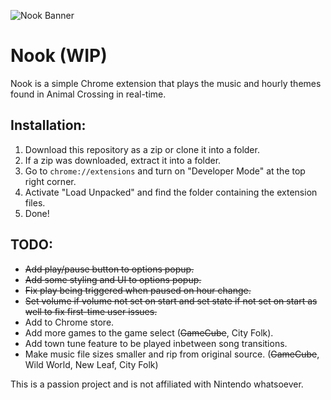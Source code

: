 ![Nook Banner](https://i.imgur.com/7FZCuXZ.jpg)
# Nook (WIP)
Nook is a simple Chrome extension that plays the music and hourly themes found in Animal Crossing in real-time. 

## Installation:
1. Download this repository as a zip or clone it into a folder.
2. If a zip was downloaded, extract it into a folder.
3. Go to `chrome://extensions` and turn on "Developer Mode" at the top right corner.
4. Activate "Load Unpacked" and find the folder containing the extension files.
5. Done!

## TODO:
* ~~Add play/pause button to options popup.~~
* ~~Add some styling and UI to options popup.~~
* ~~Fix play being triggered when paused on hour change.~~
* ~~Set volume if volume not set on start and set state if not set on start as well to fix first-time user issues.~~
* Add to Chrome store.
* Add more games to the game select (~~GameCube~~, City Folk).
* Add town tune feature to be played inbetween song transitions.
* Make music file sizes smaller and rip from original source. (~~GameCube~~, Wild World, New Leaf, City Folk)

This is a passion project and is not affiliated with Nintendo whatsoever.